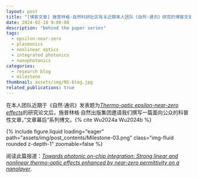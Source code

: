 ```yaml
---
layout: post
title: "[博客文章] 施普林格·自然科研社区有关近期本人团队《自然·通讯》研究的博客文章报道"
date: 2024-02-18 9:00:00
description: "behind the paper series"
tags:
  - epsilon-near-zero
  - plasmonics
  - nonlinear optics
  - integrated photonics
  - nanophotonics
categories:
  - research blog
  - milestone
thumbnail: assets/img/NS-blog.jpg
related_publications: true
---
```


在本人团队近期于《自然·通讯》发表题为[_Thermo-optic epsilon-near-zero effects_](https://www.nature.com/articles/s41467-024-45054-z)的研究论文后，施普林格·自然出版集团邀请我们撰写一篇面向公众的科普性文章，”文章幕后“系列博文。{% cite Wu2024a Wu2024b %}

<div class="row mt-3">
    <div class="col-6 mt-3 mt-md-0">
        {% include figure.liquid loading="eager" path="assets/img/post_contents/Milestone-03.png" class="img-fluid rounded z-depth-1" zoomable=false %}
    </div>
</div>

阅读此篇报道：[_Towards photonic on-chip integration: Strong linear and nonlinear thermo-optic effects enhanced by near-zero permittivity on a nanolayer_](https://communities.springernature.com/posts/towards-photonic-on-chip-integration-strong-linear-and-nonlinear-thermo-optic-effects-enhanced-by-near-zero-permittivity-on-a-nanolayer).
